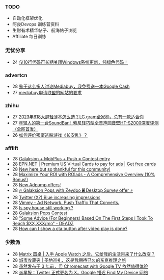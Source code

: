### TODO
-  自动化框架优化
-  阿良Devops 训练营资料
-  生财有术精华帖子、航海帖子浏览
-  Affiliate 每日训练

### 无忧分享
<!-- ruyo:START -->
-  24 [仅10行代码可长期关闭Windows系统更新，纯绿色代码！](https://51.ruyo.net/18440.html)<!-- ruyo:END -->

### advertcn
<!-- advertcn:START -->
-  28 [鉴于这么多人讨论Mediabuy，我免费送一本Google Cash](https://www.advertcn.com/forum.php?mod=viewthread&tid=111387)
-  27 [mediabuy申请联盟的网站的要求](https://www.advertcn.com/forum.php?mod=viewthread&tid=111380)<!-- advertcn:END -->

### zhihu
<!-- zhihu:START -->
-  27 [2023年618大屏轻薄本怎么选？LG gram全家桶，总有一款适合你](http://zhuanlan.zhihu.com/p/632641888?utm_campaign=rss&utm_medium=rss&utm_source=rss&utm_content=title)
-  27 [年轻人的第一台SoundBar！索尼轻巧型全景声回音壁HT-S2000深度评测（全网首发）](http://zhuanlan.zhihu.com/p/630990296?utm_campaign=rss&utm_medium=rss&utm_source=rss&utm_content=title)
-  26 [如何评价密室逃脱游戏《长安乱》？](http://www.zhihu.com/question/563950552/answer/3045961312?utm_campaign=rss&utm_medium=rss&utm_source=rss&utm_content=title)<!-- zhihu:END -->

### afflift
<!-- afflift:START -->
-  28 [Galaksion + MobPlus + Push = Contest entry](https://afflift.com/f/threads/galaksion-mobplus-push-contest-entry.11270/)
-  28 [EPN.NET | Premium US Virtual Cards to pay for ads | Get free cards](https://afflift.com/f/threads/epn-net-premium-us-virtual-cards-to-pay-for-ads-get-free-cards.11362/)
-  28 [New here but so thankful for this community!](https://afflift.com/f/threads/new-here-but-so-thankful-for-this-community.11360/)
-  28 [Maximize Your ROI with ROIads - A Comprehensive Overview &lpar;10% Bonus!&rpar;](https://afflift.com/f/threads/maximize-your-roi-with-roiads-a-comprehensive-overview-10-bonus.11259/)
-  28 [New Adpump offers!](https://afflift.com/f/threads/new-adpump-offers.11361/)
-  28 [🔥 Galaksion Pops with Zeydoo 🖥️ Desktop Survey offer ⚡](https://afflift.com/f/threads/%F0%9F%94%A5-galaksion-pops-with-zeydoo-%F0%9F%96%A5%EF%B8%8F-desktop-survey-offer-%E2%9A%A1.11285/)
-  28 [Twitter &lpar;X?&rpar; Blue increasing impressions](https://afflift.com/f/threads/twitter-x-blue-increasing-impressions.11356/)
-  28 [Vimmy - Ad Network. Push Traffic That Converts.](https://afflift.com/f/threads/vimmy-ad-network-push-traffic-that-converts.5871/)
-  28 [Is spy.house still working ?](https://afflift.com/f/threads/is-spy-house-still-working.11359/)
-  28 [Galaksion Pops Contest](https://afflift.com/f/threads/galaksion-pops-contest.11346/)
-  28 [&quot;Some Advice &lpar;For Beginners&rpar; Based On The First Steps I Took To Reach $XX,XXX/mo&quot; - DEADZ](https://afflift.com/f/threads/some-advice-for-beginners-based-on-the-first-steps-i-took-to-reach-xx-xxx-mo-deadz.2016/)
-  28 [How can I show a cta button after video play is done?](https://afflift.com/f/threads/how-can-i-show-a-cta-button-after-video-play-is-done.11358/)<!-- afflift:END -->

### 少数派
<!-- sspai:START -->
-  28 [Matrix 圆桌 | 入手 Apple Watch 之后，它给我的生活带来了什么改变？](https://sspai.com/post/81552)
-  28 [城市收藏夹 | 圣地巡礼，这是我期待已久的东京推理之旅](https://sspai.com/post/81315)
-  28 [虽然发布于 3 年前，但 Chromecast with Google TV 依然值得体验](https://sspai.com/post/81331)
-  28 [派早报：Twitter 正式更名为 X，Google 推迟 Find My Device 网络](https://sspai.com/post/81546)<!-- sspai:END -->
